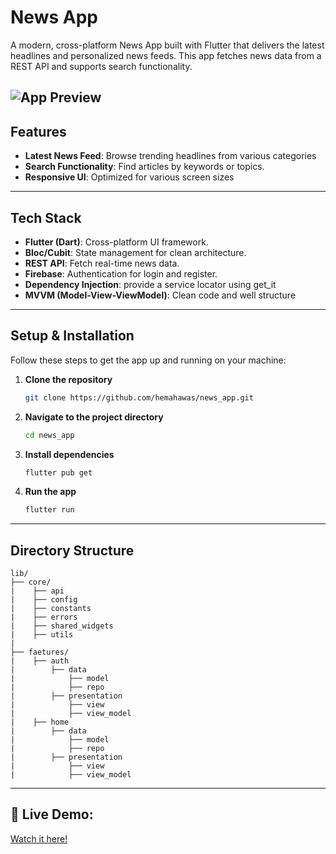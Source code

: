 # News App

A modern, cross-platform News App built with Flutter that delivers the latest headlines and personalized news feeds. This app fetches news data from a REST API and supports search functionality.


![App Preview](https://themindstudios.com/blog/content/images/2019/08/Breaking-News.jpg)
---

## Features

- **Latest News Feed**: Browse trending headlines from various categories
- **Search Functionality**: Find articles by keywords or topics.
- **Responsive UI**: Optimized for various screen sizes

---

## Tech Stack
- **Flutter (Dart)**: Cross-platform UI framework.
- **Bloc/Cubit**: State management for clean architecture.
- **REST API**: Fetch real-time news data.
- **Firebase**: Authentication for login and register.
- **Dependency Injection**: provide a service locator using get_it
- **MVVM (Model-View-ViewModel)**: Clean code and well structure

---

## Setup & Installation

Follow these steps to get the app up and running on your machine:

1. **Clone the repository**
    ```sh
    git clone https://github.com/hemahawas/news_app.git
    ```

2. **Navigate to the project directory**
    ```sh
    cd news_app
    ```
    
3. **Install dependencies**
    ```sh
    flutter pub get
    ```

4. **Run the app**
    ```sh
    flutter run
    ```
---

## Directory Structure

```plaintext
lib/
├── core/        
|    ├── api
|    ├── config
|    ├── constants
|    ├── errors
|    ├── shared_widgets
|    ├── utils
|
├── faetures/
|    ├── auth
|        ├── data
|            ├── model
|            ├── repo
|        ├── presentation
|            ├── view
|            ├── view_model
|    ├── home
|        ├── data
|            ├── model
|            ├── repo
|        ├── presentation
|            ├── view
|            ├── view_model
```
----

## 📌 Live Demo: 
[Watch it here!](https://drive.google.com/file/d/10nI4QEg1oPR3rMgM-jJsA_ogaQmNmfep/view?usp=drive_link)
